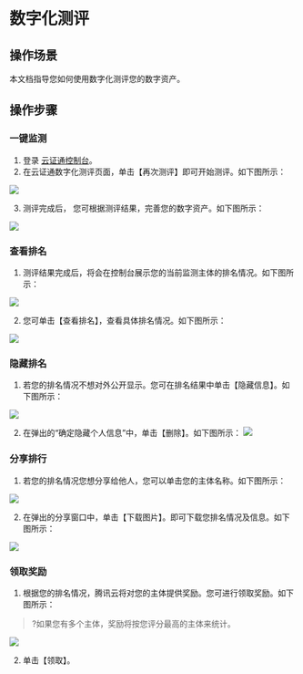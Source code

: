 # 数字化测评
## 操作场景
本文档指导您如何使用数字化测评您的数字资产。

## 操作步骤
### 一键监测
1. 登录 [云证通控制台](https://console.cloud.tencent.com/tdcp/evaluation)。
2. 在云证通数字化测评页面，单击【再次测评】即可开始测评。如下图所示：

![](https://main.qcloudimg.com/raw/a267e72fb33423447cfaa6f1dd0dc8d1.png)

3. 测评完成后， 您可根据测评结果，完善您的数字资产。如下图所示：

![](https://main.qcloudimg.com/raw/f2b4f3250e3a060816b5a02684ae620b.png)

### 查看排名
1. 测评结果完成后，将会在控制台展示您的当前监测主体的排名情况。如下图所示：

![](https://main.qcloudimg.com/raw/583acab71a680cde85856d9952a3c308.png)

2. 您可单击【查看排名】，查看具体排名情况。如下图所示：

![](https://main.qcloudimg.com/raw/8f6c2f1f2ab0132fe730e21a76e30c77.png)

### 隐藏排名
1. 若您的排名情况不想对外公开显示。您可在排名结果中单击【隐藏信息】。如下图所示：

![](https://main.qcloudimg.com/raw/2d5c16338f7cd1a359dac6c3e9b644cd.png)

2. 在弹出的“确定隐藏个人信息”中，单击【删除】。如下图所示：
![](https://main.qcloudimg.com/raw/c47e124eae79d811616cb87c20756ee1.png)

### 分享排⾏
1. 若您的排名情况您想分享给他人，您可以单击您的主体名称。如下图所示：

![](https://main.qcloudimg.com/raw/87199669b8cf69b989350de56f7b4d30.png)

2. 在弹出的分享窗口中，单击【下载图片】。即可下载您排名情况及信息。如下图所示：

![](https://main.qcloudimg.com/raw/9d0cd124f4a8f59b963cba406a8a1c3a.png)

### 领取奖励
1. 根据您的排名情况，腾讯云将对您的主体提供奖励。您可进行领取奖励。如下图所示：

>?如果您有多个主体，奖励将按您评分最⾼的主体来统计。

![](https://main.qcloudimg.com/raw/dd8e667400c7f0008b112e2461fa6e08.png)

2. 单击【领取】。






